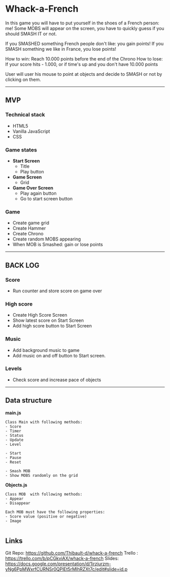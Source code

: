# Whack-a-French

In this game you will have to put yourself in the shoes of a French person: me!
Some MOBS will appear on the screen, you have to quickly guess if you should SMASH IT or not.

If you SMASHED something French people don't like: you gain points! 
If you SMASH something we like in France, you lose points!

How to win: Reach 10.000 points before the end of the Chrono
How to lose: If your score hits - 1.000, or if time's up and you don't have 10.000 points

User will user his mouse to point at objects and decide to SMASH or not by clicking on them.




* * *

## MVP
### Technical stack

* HTML5
* Vanilla JavaScript
* CSS


### Game states
* __Start Screen__
  * Title
  * Play button
* __Game Screen__
  * Grid
* __Game Over Screen__
  * Play again button
  * Go to start screen button

### Game
* Create game grid
* Create Hammer
* Create Chrono
* Create random MOBS appearing
* When MOB is Smashed: gain or lose points

* * *

## BACK LOG
### Score
* Run counter and store score on game over
### High score
* Create High Score Screen
* Show latest score on Start Screen
* Add high score button to Start Screen
### Music
* Add background music to game
* Add music on and off button to Start screen.
### Levels
* Check score and increase pace of objects

* * *
## Data structure
__main.js__
````
Class Main with following methods:
- Score
- Timer
- Status
- Update
- Level

- Start
- Pause
- Reset

- Smash MOB
- Show MOBS randomly on the grid

````
__Objects.js__
````
Class MOB  with following methods:
- Appear
- Disappear

Each MOB must have the following properties:
- Score value (positive or negative)
- Image


````
## Links
Git Repo: https://github.com/Thibault-d/whack-a-french
Trello : https://trello.com/b/pCGkviAX/whack-a-french
Slides: https://docs.google.com/presentation/d/1irzjurzm-yNg6PpMWxrfCURNSr0QPlEt5rMlhRZXt7c/edit#slide=id.p


